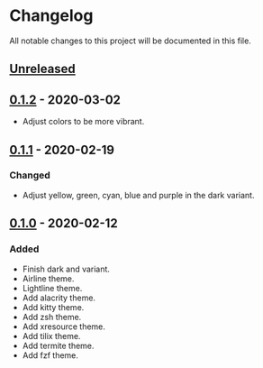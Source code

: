 # Changelog

All notable changes to this project will be documented in this file.

## [Unreleased]

## [0.1.2] - 2020-03-02

- Adjust colors to be more vibrant.

## [0.1.1] - 2020-02-19

### Changed

- Adjust yellow, green, cyan, blue and purple in the dark variant.

## [0.1.0] - 2020-02-12

### Added

- Finish dark and variant.
- Airline theme.
- Lightline theme.
- Add alacrity theme.
- Add kitty theme.
- Add zsh theme.
- Add xresource theme.
- Add tilix theme.
- Add termite theme.
- Add fzf theme.

[unreleased]: https://github.com/sainnhe/edge/compare/v0.1.2...HEAD
[0.1.2]: https://github.com/sainnhe/edge/releases/tag/v0.1.2
[0.1.1]: https://github.com/sainnhe/edge/releases/tag/v0.1.1
[0.1.0]: https://github.com/sainnhe/edge/releases/tag/v0.1.0
